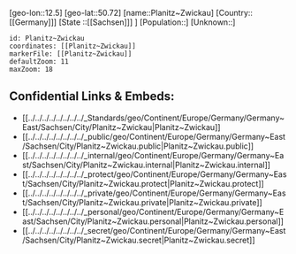 ﻿---
location: [50.72,12.5]
mapzoom: [7,12] 
mapmarker: city 
type: City
tags:
- geo/City


SpocWebEntityId: 33400
isDeleted: false
confidential: public

---
[geo-lon::12.5]
[geo-lat::50.72]
[name::Planitz~Zwickau]
[Country::[[Germany]]]
[State ::[[Sachsen]]] ]
[Population::]
[Unknown::]


```leaflet
id: Planitz~Zwickau
coordinates: [[Planitz~Zwickau]]
markerFile: [[Planitz~Zwickau]]
defaultZoom: 11 
maxZoom: 18
```


## Confidential Links & Embeds: 
- [[../../../../../../../../_Standards/geo/Continent/Europe/Germany/Germany~East/Sachsen/City/Planitz~Zwickau|Planitz~Zwickau]] 
- [[../../../../../../../../_public/geo/Continent/Europe/Germany/Germany~East/Sachsen/City/Planitz~Zwickau.public|Planitz~Zwickau.public]] 
- [[../../../../../../../../_internal/geo/Continent/Europe/Germany/Germany~East/Sachsen/City/Planitz~Zwickau.internal|Planitz~Zwickau.internal]] 
- [[../../../../../../../../_protect/geo/Continent/Europe/Germany/Germany~East/Sachsen/City/Planitz~Zwickau.protect|Planitz~Zwickau.protect]] 
- [[../../../../../../../../_private/geo/Continent/Europe/Germany/Germany~East/Sachsen/City/Planitz~Zwickau.private|Planitz~Zwickau.private]] 
- [[../../../../../../../../_personal/geo/Continent/Europe/Germany/Germany~East/Sachsen/City/Planitz~Zwickau.personal|Planitz~Zwickau.personal]] 
- [[../../../../../../../../_secret/geo/Continent/Europe/Germany/Germany~East/Sachsen/City/Planitz~Zwickau.secret|Planitz~Zwickau.secret]] 
